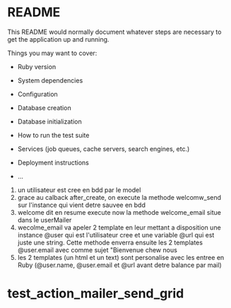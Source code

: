# README

This README would normally document whatever steps are necessary to get the
application up and running.

Things you may want to cover:

* Ruby version

* System dependencies

* Configuration

* Database creation

* Database initialization

* How to run the test suite

* Services (job queues, cache servers, search engines, etc.)

* Deployment instructions

* ...



1. un utilisateur est cree en bdd par le model 
2. grace au calback  after_create, on execute la methode welcomw_send sur l'instance qui vient detre sauvee en bdd
3. welcome dit en resume execute now la methode welcome_email situe dans le userMailer
4. wecolme_email va apeler 2 template en leur mettant a disposition une instance @user qui est l'utilisateur cree et une variable @url qui est juste une string. Cette methode enverra ensuite les 2 templates @user.email avec comme sujet "Bienvenue chew nous
5.  les 2 templates (un html et un text) sont personalise avec les entree en Ruby (@user.name, @user.email et @url avant detre balance par mail)
# test_action_mailer_send_grid
